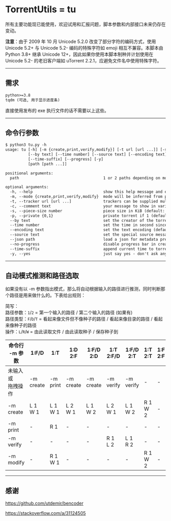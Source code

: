 # TorrentUtils = tu

所有主要功能现已能使用，欢迎试用和汇报问题，脚本参数和内部接口未来仍存在变动。

**注意**：由于 2009 年 10 月 Unicode 5.2.0 改变了部分字符的编码方式，使用 Unicode 5.2+ 与 Unicode 5.2- 编码的特殊字符如 emoji 相互不兼容。本脚本由 Python 3.8+ 继承 Unicode 12+，因此如果你使用本脚本制种并计划使用在 Unicode 5.2- 的老旧客户端如 uTorrent 2.2.1，应避免文件名中使用特殊字符。

---

## 需求

```txt
python>=3.8
tqdm (可选, 用于显示进度条)
```

直接使用发布的 exe 执行文件的话不需要以上这些。

---

## 命令行参数

```txt
$ python3 tu.py -h
usage: tu [-h] [-m {create,print,verify,modify}] [-t url [url ...]] [-s number] [-c text] [-p {0,1}]
          [--by text] [--time number] [--source text] [--encoding text] [--json path]
          [--time-suffix] [--progress] [-y]
          [path [path ...]]

positional arguments:
  path                                     1 or 2 paths depending on mode

optional arguments:
  -h, --help                               show this help message and exit
  -m, --mode {create,print,verify,modify}  mode will be inferred from paths if not specified
  -t, --tracker url [url ...]              trackers can be supplied multiple times
  -c, --comment text                       your message to show in various clients
  -s, --piece-size number                  piece size in KiB (default: 4096)
  -p, --private {0,1}                      private torrent if 1 (default: 0)
  --by text                                set the creator of the torrent (default: Github)
  --time number                            set the time in second since 19700101 (default: now)
  --encoding text                          set the text encoding (default&recommended: UTF-8)
  --source text                            set the special source message (will change hash)
  --json path                              load a json for metadata preset in creating torrent
  --no-progress                            disable progress bar in creating torrent
  --time-suffix                            append current time to torrent filename
  -y, --yes                                just say yes - don't ask any question
```

---

## 自动模式推测和路径选取

如果没有以 -m 参数指出模式，那么将自动根据输入的路径进行推测，同时判断那个路径是用来做什么的。下表给出规则：

简写：\
路径参数：`1`/`2` = 第一个输入的路径  / 第二个输入的路径 (如果有) \
路径类型：`F`/`D`/`T` = 看起来像文件但不像种子的路径 / 看起来像目录的路径 / 看起来像种子的路径 \
操作：`L`/`R`/`W` = 由此读取文件 / 由此读取种子 / 保存种子到

| 命令行 -m 参数       | 1:F/D      | 1:T        | 1:D<br>2:F | 1:F/D<br>2:D | 1:T<br>2:F/D | 1:F/D<br>2:T | 1:T<br>2:T | 1:F<br>2:F |
| -------------------- | ---------- | ---------- | ---------- | ------------ | ------------ | ------------ | ---------- | ---------- |
| 未输入或<br>拖拽操作 | -m create  | -m print   | -m create  | -m create    | -m verify    | -m verify    | -          | -          |
| -m create            | L 1<br>W 1 | L 1<br>W 1 | L 2<br>W 1 | L 1<br>W 2   | L 2<br>W 1   | L 1<br>W 2   | R 1<br>W 2 | -          |
| -m print             | -          | R 1        | -          | -            | -            | -            | -          | -          |
| -m verify            | -          | -          | -          | -            | R 1<br>L 2   | L 1<br>R 2   | -          | -          |
| -m modify            | -          | R 1<br>W 1 | -          | -            | -            | -            | R 1<br>W 2 | -          |

---

## 感谢

<https://github.com/utdemir/bencoder>

<https://stackoverflow.com/a/31124505>
